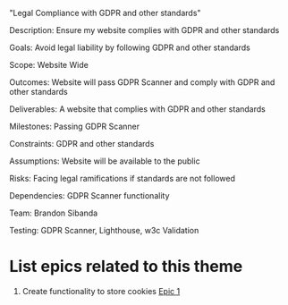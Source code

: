 "Legal Compliance with GDPR and other standards"

Description: Ensure my website complies with GDPR and other standards 

Goals: Avoid legal liability by following GDPR and other standards

Scope: Website Wide

Outcomes: Website will pass GDPR Scanner and comply with GDPR and other standards

Deliverables: A website that complies with GDPR and other standards

Milestones: Passing GDPR Scanner

Constraints: GDPR and other standards

Assumptions: Website will be available to the public

Risks: Facing legal ramifications if standards are not followed

Dependencies: GDPR Scanner functionality

Team: Brandon Sibanda

Testing: GDPR Scanner, Lighthouse, w3c Validation

# List epics related to this theme
1. Create functionality to store cookies [Epic 1](documentation/templates/theme/initiatives/epics/epic_template.md)


